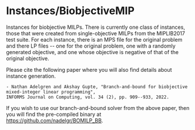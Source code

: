 # Instances/BiobjectiveMIP
Instances for biobjective MILPs. There is currently one class of instances, those that were
created from single-objective MILPs from the MIPLIB2017 test suite. For each instance, there
is an MPS file for the original problem and there LP files -- one for the original problem,
one with a randomly generated objective, and one whose objective is negative of that of the
original objective.

Please cite the following paper where you will also find details about instance generation.

	- Nathan Adelgren and Akshay Gupte, "Branch-and-bound for biobjective mixed-integer linear programming",
	INFORMS Journal on Computing, vol. 34 (2), pp. 909--933, 2022.
	
If you wish to use our branch-and-bound solver from the above paper, then you will find the
pre-compiled binary at https://github.com/nadelgr/BOMILP_BB.
